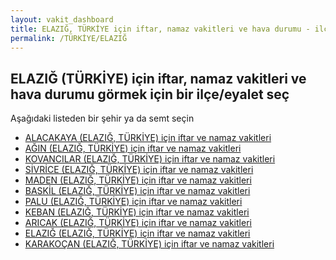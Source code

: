 ```yaml
---
layout: vakit_dashboard
title: ELAZIĞ, TÜRKİYE için iftar, namaz vakitleri ve hava durumu - ilçe/eyalet seç
permalink: /TÜRKİYE/ELAZIĞ
---
```


## ELAZIĞ (TÜRKİYE) için iftar, namaz vakitleri ve hava durumu  görmek için bir ilçe/eyalet seç

Aşağıdaki listeden bir şehir ya da semt seçin

* [ALACAKAYA (ELAZIĞ, TÜRKİYE) için iftar ve namaz vakitleri](/TÜRKİYE/ELAZIĞ/ALACAKAYA)
* [AĞIN (ELAZIĞ, TÜRKİYE) için iftar ve namaz vakitleri](/TÜRKİYE/ELAZIĞ/AĞIN)
* [KOVANCILAR (ELAZIĞ, TÜRKİYE) için iftar ve namaz vakitleri](/TÜRKİYE/ELAZIĞ/KOVANCILAR)
* [SİVRİCE (ELAZIĞ, TÜRKİYE) için iftar ve namaz vakitleri](/TÜRKİYE/ELAZIĞ/SİVRİCE)
* [MADEN (ELAZIĞ, TÜRKİYE) için iftar ve namaz vakitleri](/TÜRKİYE/ELAZIĞ/MADEN)
* [BASKİL (ELAZIĞ, TÜRKİYE) için iftar ve namaz vakitleri](/TÜRKİYE/ELAZIĞ/BASKİL)
* [PALU (ELAZIĞ, TÜRKİYE) için iftar ve namaz vakitleri](/TÜRKİYE/ELAZIĞ/PALU)
* [KEBAN (ELAZIĞ, TÜRKİYE) için iftar ve namaz vakitleri](/TÜRKİYE/ELAZIĞ/KEBAN)
* [ARICAK (ELAZIĞ, TÜRKİYE) için iftar ve namaz vakitleri](/TÜRKİYE/ELAZIĞ/ARICAK)
* [ELAZIĞ (ELAZIĞ, TÜRKİYE) için iftar ve namaz vakitleri](/TÜRKİYE/ELAZIĞ/ELAZIĞ)
* [KARAKOÇAN (ELAZIĞ, TÜRKİYE) için iftar ve namaz vakitleri](/TÜRKİYE/ELAZIĞ/KARAKOÇAN)

<script type="text/javascript">
  var GLOBAL_COUNTRY = 'TÜRKİYE';
  var GLOBAL_CITY = 'ELAZIĞ';
  var GLOBAL_STATE = 'ELAZIĞ';
</script>
